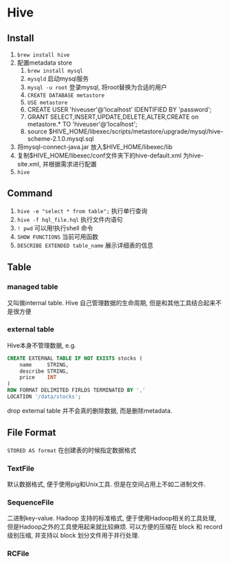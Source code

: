 # Hive 

## Install
1. `brew install hive`
2. 配置metadata store
    1. `brew install mysql`
    2. `mysqld` 启动mysql服务
    3. `mysql -u root` 登录mysql, 将root替换为合适的用户
    4. `CREATE DATABASE metastore`
    5. `USE metastore`
    6. CREATE USER 'hiveuser'@'localhost' IDENTIFIED BY 'password';
    7. GRANT SELECT,INSERT,UPDATE,DELETE,ALTER,CREATE on metastore.* TO 'hiveuser'@'localhost';
    8. source $HIVE_HOME/libexec/scripts/metastore/upgrade/mysql/hive-scheme-2.1.0.mysql.sql 
3. 将mysql-connect-java.jar 放入$HIVE_HOME/libexec/lib
4. 复制$HIVE_HOME/libexec/conf文件夹下的hive-default.xml 为hive-site.xml, 并根据需求进行配置
5. `hive`

## Command
1. `hive -e "select * from table";` 执行单行查询
2. `hive -f hql_file.hql`  执行文件内语句
3. `! pwd` 可以用!执行shell 命令
4. `SHOW FUNCTIONS` 当前可用函数
5. `DESCRIBE EXTENDED table_name` 展示详细表的信息

## Table
### managed table
又叫做internal table. Hive 自己管理数据的生命周期, 但是和其他工具结合起来不是很方便

### external table
Hive本身不管理数据, e.g.

```SQL
CREATE EXTERNAL TABLE IF NOT EXISTS stocks (
    name     STRING,
    describe STRING,
    price    INT
)
ROW FORMAT DELIMITED FIRLDS TERMINATED BY ','
LOCATION '/data/stocks';
``` 
drop external table 并不会真的删除数据, 而是删除metadata.


## File Format
`STORED AS format` 在创建表的时候指定数据格式

### TextFile
默认数据格式, 便于使用pig和Unix工具. 但是在空间占用上不如二进制文件.

### SequenceFile
二进制key-value. Hadoop 支持的标准格式, 便于使用Hadoop相关的工具处理, 但是Hadoop之外的工具使用起来就比较麻烦. 可以方便的压缩在 block 和 record 级别压缩, 并支持以 block 划分文件用于并行处理.

### RCFile


